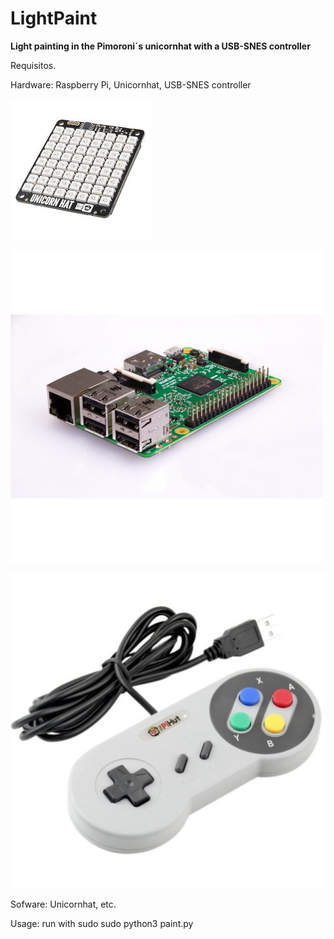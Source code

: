 # LightPaint
**Light painting in the Pimoroni´s unicornhat with a USB-SNES controller**

Requisitos.

Hardware: Raspberry Pi, Unicornhat, USB-SNES controller

![unicornhat](/jpgs/unicornhat.jpg)

![RPi3B](/jpgs/Raspberry_Pi3.jpg)

![SNES](/jpgs/USB_SNES_controller.jpg)

Sofware:
Unicornhat, etc.

Usage:
run with sudo
sudo python3 paint.py
